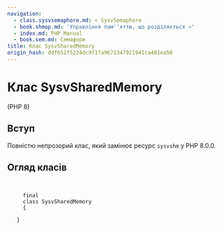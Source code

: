 ```yaml
---
navigation:
  - class.sysvsemaphore.md: « SysvSemaphore
  - book.shmop.md: 'Управління пам''яттю, що розділяється »'
  - index.md: PHP Manual
  - book.sem.md: Семафори
title: Клас SysvSharedMemory
origin_hash: ddf652f5224dc9f1fa9671347921941ca401ea50
---
```

# Клас SysvSharedMemory

(PHP 8)

## Вступ

Повністю непрозорий клас, який замінює ресурс `sysvshm` у PHP 8.0.0.

## Огляд класів

```classsynopsis

    
     final
     class SysvSharedMemory
     {

   }
```

